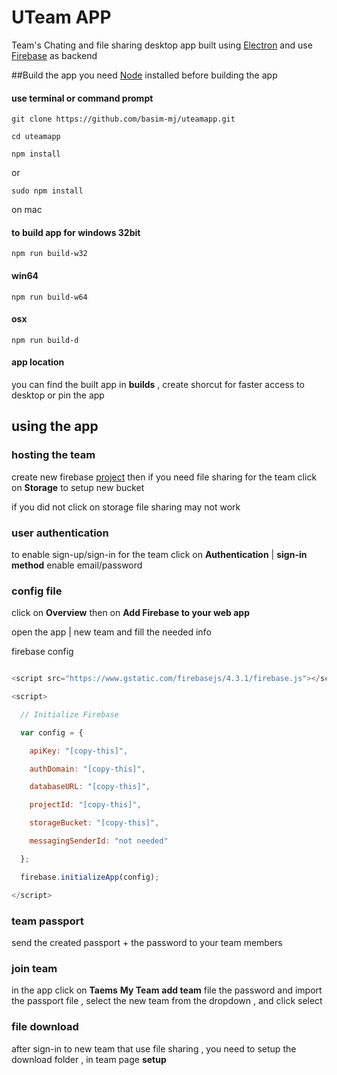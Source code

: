 # UTeam APP
Team's Chating and file sharing desktop app
built using [Electron](https://electron.atom.io/) and use [Firebase](https://firebase.google.com/) as backend

##Build the app
you need [Node](https://nodejs.org) installed before building the app

#### use terminal or command prompt
```
git clone https://github.com/basim-mj/uteamapp.git
```

```
cd uteamapp
```

```
npm install
```


or 

```
sudo npm install
```

on mac

#### to build app for windows 32bit

```
npm run build-w32
```

#### win64

```
npm run build-w64
```


#### osx

```
npm run build-d
```

#### app location
you can find the built app in **builds** , create shorcut for faster access to desktop or pin the app

## using the app

### hosting the team
create new firebase [project](https://console.firebase.google.com/)
then if you need file sharing for the team click on **Storage** to setup new bucket 

if you did not click on storage file sharing may not work

### user authentication
to enable sign-up/sign-in for the team click on **Authentication** | **sign-in method**
enable email/password

### config file 
click on **Overview** then on **Add Firebase to your web app**

open the app | new team and fill the needed info

firebase config

```javascript

<script src="https://www.gstatic.com/firebasejs/4.3.1/firebase.js"></script>

<script>

  // Initialize Firebase

  var config = {

    apiKey: "[copy-this]",

    authDomain: "[copy-this]",

    databaseURL: "[copy-this]",

    projectId: "[copy-this]",

    storageBucket: "[copy-this]",

    messagingSenderId: "not needed"

  };

  firebase.initializeApp(config);

</script>
```

### team passport
send the created passport + the password to your team members

### join team
in the app click on **Taems** **My Team** **add team** file the password and import the passport file ,  select the new team from the dropdown , and click select



### file download
after sign-in to new team that use file sharing , you need to setup the download folder , in team page **setup**

